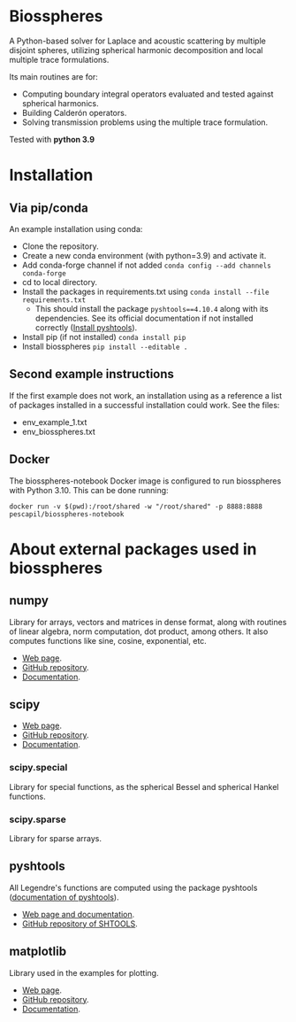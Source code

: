 # Biosspheres

A Python-based solver for Laplace and acoustic scattering by
multiple disjoint spheres, utilizing spherical harmonic
decomposition and local multiple trace formulations.

Its main routines are for:
- Computing boundary integral operators evaluated and tested
against spherical harmonics.
- Building Calderón operators.
- Solving transmission problems using the multiple trace formulation. 

Tested with **python 3.9**

# Installation

## Via pip/conda

An example installation using conda:
- Clone the repository.
- Create a new conda environment (with python=3.9) and activate it.
- Add conda-forge channel if not added
`conda config --add channels conda-forge`
- cd to local directory.
- Install the packages in requirements.txt using
`conda install --file requirements.txt`
    - This should install the package `pyshtools==4.10.4` along with its 
dependencies. See its official documentation if not installed correctly
([Install pyshtools](https://pypi.org/project/pyshtools/#installation)).
- Install pip (if not installed)
`conda install pip`
- Install biosspheres
`pip install --editable .`

## Second example instructions

If the first example does not work, 
an installation using as a reference a list of packages installed in a 
successful installation could work. See the files:
- env_example_1.txt
- env_biosspheres.txt

## Docker

The biosspheres-notebook Docker image is configured to run biosspheres with Python 3.10. This can be done running:

```
docker run -v $(pwd):/root/shared -w "/root/shared" -p 8888:8888 pescapil/biosspheres-notebook
```

# About external packages used in biosspheres

## numpy

Library for arrays, vectors and matrices in dense format, along
with routines of linear algebra, norm computation, dot product,
among others. It also computes functions like sine, cosine, exponential, etc.

- [Web page](https://numpy.org/).
- [GitHub repository](https://github.com/numpy/numpy).
- [Documentation](https://numpy.org/doc/stable/).

## scipy

- [Web page](https://scipy.org/).
- [GitHub repository](https://github.com/scipy/scipy).
- [Documentation](https://docs.scipy.org/doc/scipy/).

### scipy.special

Library for special functions, as the spherical Bessel and
spherical Hankel functions.

### scipy.sparse

Library for sparse arrays.

## pyshtools

All Legendre's functions are computed using the package pyshtools 
([documentation of pyshtools](https://shtools.github.io/SHTOOLS/index.html)).

- [Web page and documentation](https://shtools.github.io/SHTOOLS/).
- [GitHub repository of SHTOOLS](https://github.com/SHTOOLS/SHTOOLS).

## matplotlib

Library used in the examples for plotting.

- [Web page](https://matplotlib.org/).
- [GitHub repository](https://github.com/matplotlib/matplotlib).
- [Documentation](https://matplotlib.org/stable/users/index.html).
